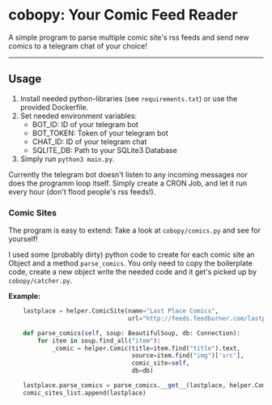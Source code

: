 # cobopy: Your Comic Feed Reader

A simple program to parse multiple comic site's rss feeds and send new comics to a telegram chat of your choice!

---

## Usage

1. Install needed python-libraries (see `requirements.txt`) or use the provided Dockerfile.
2. Set needed environment variables:
    - BOT_ID: ID of your telegram bot
    - BOT_TOKEN: Token of your telegram bot
    - CHAT_ID: ID of your telegram chat
    - SQLITE_DB: Path to your SQLite3 Database
3. Simply run `python3 main.py`.

Currently the telegram bot doesn't listen to any incoming messages nor does the programm loop itself. Simply create a CRON Job, and let it run every hour (don't flood people's rss feeds!).

### Comic Sites

The program is easy to extend: Take a look at `cobopy/comics.py` and see for yourself!

I used some (probably dirty) python code to create for each comic site an Object and a method `parse_comics`. You only need to copy the boilerplate code, create a new object write the needed code and it get's picked up by `cobopy/catcher.py`. 

**Example:**

```python
    lastplace = helper.ComicSite(name="Last Place Comics",
                                 url="http://feeds.feedburner.com/lastplacecomics/RSS")

    def parse_comics(self, soup: BeautifulSoup, db: Connection):
        for item in soup.find_all("item"):
            _comic = helper.Comic(title=item.find("title").text,
                                  source=item.find("img")['src'],
                                  comic_site=self,
                                  db=db)

    lastplace.parse_comics = parse_comics.__get__(lastplace, helper.ComicSite)
    comic_sites_list.append(lastplace)
```